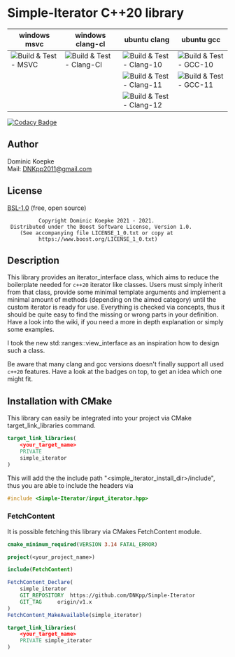# Simple-Iterator C++20 library

|windows msvc | windows clang-cl | ubuntu clang | ubuntu gcc|
-------------|------------------|--------------|--------------
| ![Build & Test - MSVC](https://github.com/DNKpp/Simple-Iterator/workflows/Build%20&%20Test%20-%20MSVC/badge.svg) | ![Build & Test - Clang-Cl](https://github.com/DNKpp/Simple-Iterator/workflows/Build%20&%20Test%20-%20Clang-Cl/badge.svg) | ![Build & Test - Clang-10](https://github.com/DNKpp/Simple-Iterator/workflows/Build%20&%20Test%20-%20Clang-10/badge.svg) | ![Build & Test - GCC-10](https://github.com/DNKpp/Simple-Iterator/workflows/Build%20&%20Test%20-%20GCC-10/badge.svg) |
|			|					| ![Build & Test - Clang-11](https://github.com/DNKpp/Simple-Iterator/actions/workflows/build_and_test-Clang-11.yml/badge.svg) | ![Build & Test - GCC-11](https://github.com/DNKpp/Simple-Iterator/actions/workflows/build_and_test-GCC-11.yml/badge.svg) |
|			|					| ![Build & Test - Clang-12](https://github.com/DNKpp/Simple-Iterator/actions/workflows/build_and_test-Clang-12.yml/badge.svg) |	|

[![Codacy Badge](https://app.codacy.com/project/badge/Grade/f6464e1b3fce49f193baeaf2acfd0b58)](https://www.codacy.com/gh/DNKpp/Simple-Iterator/dashboard?utm_source=github.com&amp;utm_medium=referral&amp;utm_content=DNKpp/Simple-Iterator&amp;utm_campaign=Badge_Grade)

## Author
Dominic Koepke  
Mail: [DNKpp2011@gmail.com](mailto:dnkpp2011@gmail.com)

## License

[BSL-1.0](https://github.com/DNKpp/Simple-Log/blob/master/LICENSE_1_0.txt) (free, open source)

```text
          Copyright Dominic Koepke 2021 - 2021.
 Distributed under the Boost Software License, Version 1.0.
    (See accompanying file LICENSE_1_0.txt or copy at
          https://www.boost.org/LICENSE_1_0.txt)
```

## Description
This library provides an iterator_interface class, which aims to reduce the boilerplate needed for ``c++20`` iterator like classes. Users must simply inherit from that class,
provide some minimal template arguments and implement a minimal amount of methods (depending on the aimed category) until the custom iterator is ready for use.
Everything is checked via concepts, thus it should be quite easy to find the missing or wrong parts in your definition. Have a look into the wiki, if you need a more in depth
explanation or simply some examples.

I took the new std::ranges::view_interface as an inspiration how to design such a class.

Be aware that many clang and gcc versions doesn't finally support all used ``c++20`` features. Have a look at the badges on top, to get an idea which one might fit.


## Installation with CMake
This library can easily be integrated into your project via CMake target_link_libraries command.

```cmake
target_link_libraries(
	<your_target_name>
	PRIVATE
	simple_iterator
)
```
This will add the the include path "<simple_iterator_install_dir>/include", thus you are able to include the headers via
```cpp
#include <Simple-Iterator/input_iterator.hpp>
```

### FetchContent
It is possible fetching this library via CMakes FetchContent module.

```cmake
cmake_minimum_required(VERSION 3.14 FATAL_ERROR)

project(<your_project_name>)

include(FetchContent)

FetchContent_Declare(
	simple_iterator
	GIT_REPOSITORY	https://github.com/DNKpp/Simple-Iterator
	GIT_TAG		origin/v1.x
)
FetchContent_MakeAvailable(simple_iterator)

target_link_libraries(
	<your_target_name>
	PRIVATE simple_iterator
)
```